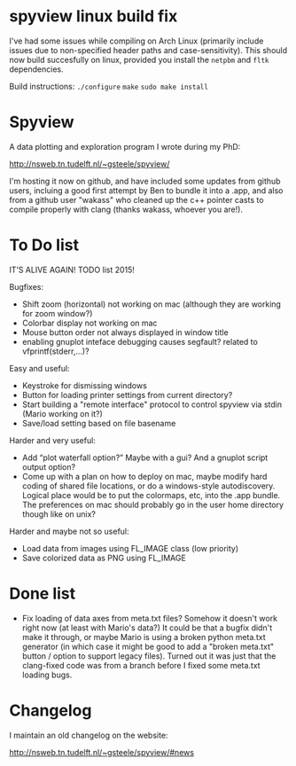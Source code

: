 # spyview linux build fix

I've had some issues while compiling on Arch Linux (primarily include issues due to non-specified header paths and case-sensitivity). This should now build succesfully on linux, provided you install the `netpbm` and `fltk` dependencies.

Build instructions:
`./configure`
`make`
`sudo make install`

# Spyview

A data plotting and exploration program I wrote during my PhD: 

http://nsweb.tn.tudelft.nl/~gsteele/spyview/

I'm hosting it now on github, and have included some updates from github users, incluing a good first attempt by Ben to bundle it into a .app, and also from a github user "wakass" who cleaned up the c++ pointer casts to compile properly with clang (thanks wakass, whoever you are!).

# To Do list

IT’S ALIVE AGAIN! TODO list 2015!

Bugfixes:

- Shift zoom (horizontal) not working on mac (although they are working for zoom window?)
- Colorbar display not working on mac
- Mouse button order not always displayed in window title
- enabling gnuplot inteface debugging causes segfault? related to vfprintf(stderr,...)?

Easy and useful:

- Keystroke for dismissing windows
- Button for loading printer settings from current directory?
- Start building a "remote interface" protocol to control spyview via stdin (Mario working on it?)
- Save/load setting based on file basename

Harder and very useful:

- Add “plot waterfall option?” Maybe with a gui? And a gnuplot script output option?
- Come up with a plan on how to deploy on mac, maybe modify hard coding of shared file locations, or do a windows-style autodiscovery. Logical place would be to put the colormaps, etc, into the .app bundle. The preferences on mac should probably go in the user home directory though like on unix? 

Harder and maybe not so useful:

- Load data from images using FL_IMAGE class (low priority)
- Save colorized data as PNG using FL_IMAGE

# Done list

- Fix loading of data axes from meta.txt files? Somehow it doesn't work right now (at least with Mario's data?) It could be that a bugfix didn't make it through, or maybe Mario is using a broken python meta.txt generator (in which case it might be good to add a "broken meta.txt" button / option to support legacy files). Turned out it was just that the clang-fixed code was from a branch before I fixed some meta.txt loading bugs.

# Changelog

I maintain an old changelog on the website:

http://nsweb.tn.tudelft.nl/~gsteele/spyview/#news


